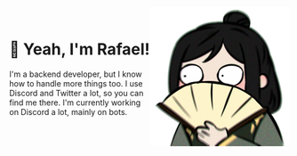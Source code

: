 <img align="right" width="250px" style="margin-top:-20px" src="https://github.com/RafaelWasFound/RafaelWasFound/blob/dev/Mini_Avatar.png?raw=true">


# 👋 Yeah, I'm Rafael!
I'm a backend developer, but I know how to handle more things too. I use Discord and Twitter a lot, so you can find me there. I'm currently working on Discord a lot, mainly on bots.
